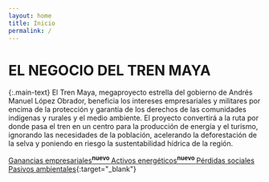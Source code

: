 ```yaml
---
layout: home
title: Inicio
permalink: /
---
```


# EL NEGOCIO DEL TREN MAYA

{:.main-text}
El Tren Maya, megaproyecto estrella del gobierno de Andrés Manuel López Obrador, beneficia los intereses empresariales y militares por encima de la protección y garantía de los derechos de las comunidades indígenas y rurales y el medio ambiente.
El proyecto convertirá a la ruta por donde pasa el tren en un centro para la producción de energía y el turismo, ignorando las necesidades de la población, acelerando la deforestación de la selva y poniendo en riesgo la sustentabilidad hídrica de la región.

[Ganancias empresariales<sup>**nuevo** </sup>](/quienes-ganan)
[Activos energéticos<sup>**nuevo** </sup>](/duenos-de-las-vias)
[Pérdidas sociales](/reportajes)
[Pasivos ambientales](https://poderlatam.org/2020/12/la-amenaza-maya-el-tren-y-la-inmobiliaria/){:target="_blank"}
